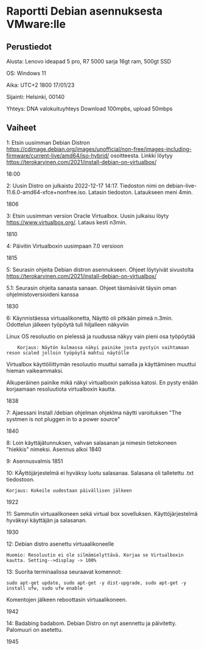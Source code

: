# Raportti Debian asennuksesta VMware:lle


## Perustiedot
Alusta: Lenovo ideapad 5 pro, R7 5000 sarja 16gt ram, 500gt SSD

OS: Windows 11

Aika: UTC+2 1800 17/01/23

Sijainti: Helsinki, 00140

Yhteys: DNA valokuituyhteys Download 100mpbs, upload 50mbps


## Vaiheet

1: Etsin uusimman Debian Distron https://cdimage.debian.org/images/unofficial/non-free/images-including-firmware/current-live/amd64/iso-hybrid/ osoitteesta. Linkki löytyy https://terokarvinen.com/2021/install-debian-on-virtualbox/ 

18:00

2: Uusin Distro on julkaistu 2022-12-17 14:17. Tiedoston nimi on debian-live-11.6.0-amd64-xfce+nonfree.iso.
Latasin tiedoston. Lataukseen meni 4min.

1806

3: Etsin uusimman version Oracle Virtualbox. Uusin julkaisu löyty https://www.virtualbox.org/. Lataus kesti n3min.

1810

4: Päivitin Virtualboxin uusimpaan 7.0 versioon

1815

5: Seurasin ohjeita Debian distron asennukseen. Ohjeet löytyivät sivustolta https://terokarvinen.com/2021/install-debian-on-virtualbox/

5.1: 	Seurasin ohjeita sanasta sanaan. Ohjeet täsmäsivät täysin oman ohjelmistoversioideni kanssa <br>

1830

6: Käynnistäessa virtuaalikonetta, Näyttö oli pitkään pimeä n.3min. Odottelun jälkeen työpöytä tuli hiljalleen näkyviin


Linux OS resoluutio on pielessä ja ruudussa näkyy vain pieni osa työpöytää

		Korjaus: Näytön kulmassa näkyi painike josta pystyin vaihtamaan reson scaled jolloin työpöytä mahtui näytölle

Virtualbox käyttöliittymän resoluutio muuttui samalla ja käyttäminen muuttui hieman vaikeammaksi.

Alkuperäinen painike mikä näkyi virtualboxin palkissa katosi. En pysty enään korjaamaan resoluutiota virtualboxin kautta.

1838

7: 	Ajaessani Install /debian ohjelman ohjeklma näytti varoituksen "The systmen is not pluggen in to a power source"

1840

8: Loin käyttäjätunnuksen, vahvan salasanan ja nimesin tietokoneen "hiekkis" nimeksi. Asennus alkoi 1840

9: Asennusvalmis 1851

10: KÄyttöjärjestelmä ei hyväksy luotu salasanaa. Salasana oli talletettu .txt tiedostoon. 

	Korjaus: Kokeile uudestaan päivällisen jälkeen

1922

11: Sammutin virtuaalikoneen sekä virtual box sovelluksen. Käyttöjärjestelmä hyväksyi käyttäjän ja salasanan.

1930

12: Debian distro asenettu virtuaalikoneelle

	Huomio: Resoluutio ei ole silmämielyttävä. Korjaa se Virtualboxin kautta. Setting-->display -> 100%
	
13: Suorita terminaalissa seuraavat komennot:
	
	sudo apt-get update, sudo apt-get -y dist-upgrade, sudo apt-get -y install ufw, sudo ufw enable
	
Komentojen jälkeen reboottasin virtuaalikoneen.
	
1942
	
14: Badabing badabom. Debian Distro on nyt asennettu ja päivitetty. Palomuuri on asetettu.

1945

  
